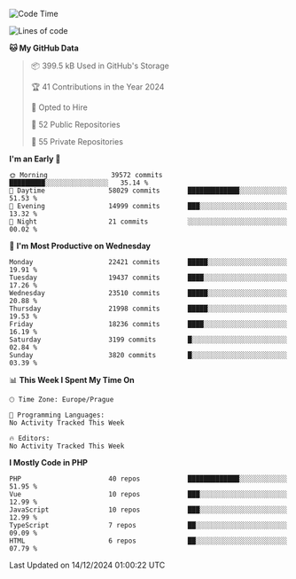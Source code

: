 <!--START_SECTION:waka-->
![Code Time](http://img.shields.io/badge/Code%20Time-1%2C583%20hrs%2058%20mins-blue)

![Lines of code](https://img.shields.io/badge/From%20Hello%20World%20I%27ve%20Written-34.9%20million%20lines%20of%20code-blue)

**🐱 My GitHub Data** 

> 📦 399.5 kB Used in GitHub's Storage 
 > 
> 🏆 41 Contributions in the Year 2024
 > 
> 💼 Opted to Hire
 > 
> 📜 52 Public Repositories 
 > 
> 🔑 55 Private Repositories 
 > 
**I'm an Early 🐤** 

```text
🌞 Morning                39572 commits       █████████░░░░░░░░░░░░░░░░   35.14 % 
🌆 Daytime                58029 commits       █████████████░░░░░░░░░░░░   51.53 % 
🌃 Evening                14999 commits       ███░░░░░░░░░░░░░░░░░░░░░░   13.32 % 
🌙 Night                  21 commits          ░░░░░░░░░░░░░░░░░░░░░░░░░   00.02 % 
```
📅 **I'm Most Productive on Wednesday** 

```text
Monday                   22421 commits       █████░░░░░░░░░░░░░░░░░░░░   19.91 % 
Tuesday                  19437 commits       ████░░░░░░░░░░░░░░░░░░░░░   17.26 % 
Wednesday                23510 commits       █████░░░░░░░░░░░░░░░░░░░░   20.88 % 
Thursday                 21998 commits       █████░░░░░░░░░░░░░░░░░░░░   19.53 % 
Friday                   18236 commits       ████░░░░░░░░░░░░░░░░░░░░░   16.19 % 
Saturday                 3199 commits        █░░░░░░░░░░░░░░░░░░░░░░░░   02.84 % 
Sunday                   3820 commits        █░░░░░░░░░░░░░░░░░░░░░░░░   03.39 % 
```


📊 **This Week I Spent My Time On** 

```text
🕑︎ Time Zone: Europe/Prague

💬 Programming Languages: 
No Activity Tracked This Week

🔥 Editors: 
No Activity Tracked This Week
```

**I Mostly Code in PHP** 

```text
PHP                      40 repos            █████████████░░░░░░░░░░░░   51.95 % 
Vue                      10 repos            ███░░░░░░░░░░░░░░░░░░░░░░   12.99 % 
JavaScript               10 repos            ███░░░░░░░░░░░░░░░░░░░░░░   12.99 % 
TypeScript               7 repos             ██░░░░░░░░░░░░░░░░░░░░░░░   09.09 % 
HTML                     6 repos             ██░░░░░░░░░░░░░░░░░░░░░░░   07.79 % 
```




 Last Updated on 14/12/2024 01:00:22 UTC
<!--END_SECTION:waka-->
<!--
**AlexKratky/AlexKratky** is a ✨ _special_ ✨ repository because its `README.md` (this file) appears on your GitHub profile.

Here are some ideas to get you started:

- 🔭 I’m currently working on ...
- 🌱 I’m currently learning ...
- 👯 I’m looking to collaborate on ...
- 🤔 I’m looking for help with ...
- 💬 Ask me about ...
- 📫 How to reach me: ...
- 😄 Pronouns: ...
- ⚡ Fun fact: ...
-->
